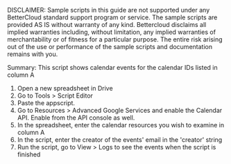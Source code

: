 DISCLAIMER: Sample scripts in this guide are not supported under any BetterCloud standard support program or service. The sample scripts are provided AS IS without warranty of any kind. Bettercloud disclaims all implied warranties including, without limitation, any implied warranties of merchantability or of fitness for a particular purpose. The entire risk arising out of the use or performance of the sample scripts and documentation remains with you.

Summary: This script shows calendar events for the calendar IDs listed in column A
1) Open a new spreadsheet in Drive
2) Go to Tools > Script Editor
3) Paste the appscript.
4) Go to Resources > Advanced Google Services and enable the Calendar API. Enable from the API console as well.
5) In the spreadsheet, enter the calendar resources you wish to examine in column A
6) In the script, enter the creator of the events' email in the 'creator' string
7) Run the script, go to View > Logs to see the events when the script is finished
